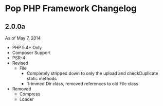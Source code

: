 Pop PHP Framework Changelog
===========================

2.0.0a
------
As of May 7, 2014

* PHP 5.4+ Only
* Composer Support
* PSR-4
* Revised
     - File
         + Completely stripped down to only the upload and checkDuplicate static methods
         + Trimmed Dir class, removed references to old File class
* Removed
    - Compress
    - Loader
